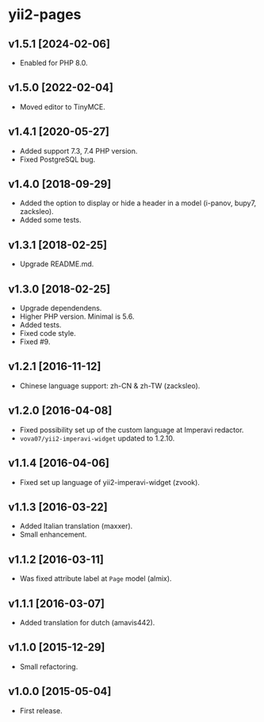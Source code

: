 yii2-pages
==========

v1.5.1 [2024-02-06]
-------------------

- Enabled for PHP 8.0.

v1.5.0 [2022-02-04]
-------------------

- Moved editor to TinyMCE.

v1.4.1 [2020-05-27]
-------------------

- Added support 7.3, 7.4 PHP version.
- Fixed PostgreSQL bug.

v1.4.0 [2018-09-29]
-------------------

- Added the option to display or hide a header in a model (i-panov, bupy7, zacksleo).
- Added some tests.

v1.3.1 [2018-02-25]
-------------------

- Upgrade README.md.

v1.3.0 [2018-02-25]
-------------------

- Upgrade dependendens.
- Higher PHP version. Minimal is 5.6.
- Added tests.
- Fixed code style.
- Fixed #9.

v1.2.1 [2016-11-12]
-------------------

- Chinese language support: zh-CN & zh-TW (zacksleo).

v1.2.0 [2016-04-08]
-------------------

- Fixed possibility set up of the custom language at Imperavi redactor.
- `vova07/yii2-imperavi-widget` updated to 1.2.10.

v1.1.4 [2016-04-06]
-------------------

- Fixed set up language of yii2-imperavi-widget (zvook).

v1.1.3 [2016-03-22]
-------------------

- Added Italian translation (maxxer).
- Small enhancement.

v1.1.2 [2016-03-11]
------------------

- Was fixed attribute label at `Page` model (almix).

v1.1.1 [2016-03-07]
-------------------

- Added translation for dutch (amavis442).

v1.1.0 [2015-12-29]
-------------------

- Small refactoring.

v1.0.0 [2015-05-04]
-------------------

- First release.
